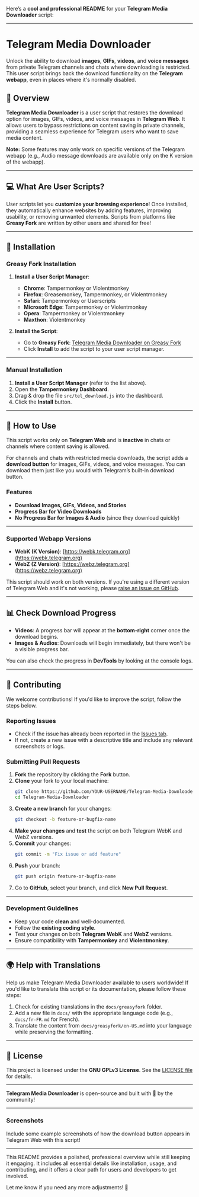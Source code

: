 Here’s a **cool and professional README** for your **Telegram Media Downloader** script:

---

# Telegram Media Downloader

Unlock the ability to download **images**, **GIFs**, **videos**, and **voice messages** from private Telegram channels and chats where downloading is restricted. This user script brings back the download functionality on the **Telegram webapp**, even in places where it's normally disabled.

## 🚀 Overview

**Telegram Media Downloader** is a user script that restores the download option for images, GIFs, videos, and voice messages in **Telegram Web**. It allows users to bypass restrictions on content saving in private channels, providing a seamless experience for Telegram users who want to save media content.

**Note:** Some features may only work on specific versions of the Telegram webapp (e.g., Audio message downloads are available only on the K version of the webapp).

---

## 💻 What Are User Scripts?

User scripts let you **customize your browsing experience**! Once installed, they automatically enhance websites by adding features, improving usability, or removing unwanted elements. Scripts from platforms like **Greasy Fork** are written by other users and shared for free!

---

## 🔧 Installation

### **Greasy Fork Installation**

1. **Install a User Script Manager**:
   - **Chrome**: Tampermonkey or Violentmonkey
   - **Firefox**: Greasemonkey, Tampermonkey, or Violentmonkey
   - **Safari**: Tampermonkey or Userscripts
   - **Microsoft Edge**: Tampermonkey or Violentmonkey
   - **Opera**: Tampermonkey or Violentmonkey
   - **Maxthon**: Violentmonkey

2. **Install the Script**:
   - Go to **Greasy Fork**: [Telegram Media Downloader on Greasy Fork](https://greasyfork.org/scripts/446342-telegram-media-downloader)
   - Click **Install** to add the script to your user script manager.

---

### **Manual Installation**

1. **Install a User Script Manager** (refer to the list above).
2. Open the **Tampermonkey Dashboard**.
3. Drag & drop the file `src/tel_download.js` into the dashboard.
4. Click the **Install** button.

---

## 📂 How to Use

This script works only on **Telegram Web** and is **inactive** in chats or channels where content saving is allowed.

For channels and chats with restricted media downloads, the script adds a **download button** for images, GIFs, videos, and voice messages. You can download them just like you would with Telegram’s built-in download button.

### **Features**
- **Download Images, GIFs, Videos, and Stories**
- **Progress Bar for Video Downloads**
- **No Progress Bar for Images & Audio** (since they download quickly)

---

### **Supported Webapp Versions**
- **WebK (K Version)**: [https://webk.telegram.org](https://webk.telegram.org)
- **WebZ (Z Version)**: [https://webz.telegram.org](https://webz.telegram.org)

This script should work on both versions. If you're using a different version of Telegram Web and it's not working, please [raise an issue on GitHub](https://github.com/Neet-Nestor/Telegram-Media-Downloader).

---

## 📊 Check Download Progress

- **Videos**: A progress bar will appear at the **bottom-right** corner once the download begins.
- **Images & Audios**: Downloads will begin immediately, but there won't be a visible progress bar.

You can also check the progress in **DevTools** by looking at the console logs.

---

## 🤝 Contributing

We welcome contributions! If you'd like to improve the script, follow the steps below.

### **Reporting Issues**
- Check if the issue has already been reported in the [Issues tab](https://github.com/Neet-Nestor/Telegram-Media-Downloader/issues).
- If not, create a new issue with a descriptive title and include any relevant screenshots or logs.

### **Submitting Pull Requests**
1. **Fork** the repository by clicking the **Fork** button.
2. **Clone** your fork to your local machine:
   ```bash
   git clone https://github.com/YOUR-USERNAME/Telegram-Media-Downloader.git
   cd Telegram-Media-Downloader
   ```
3. **Create a new branch** for your changes:
   ```bash
   git checkout -b feature-or-bugfix-name
   ```
4. **Make your changes** and **test** the script on both Telegram WebK and WebZ versions.
5. **Commit** your changes:
   ```bash
   git commit -m "Fix issue or add feature"
   ```
6. **Push** your branch:
   ```bash
   git push origin feature-or-bugfix-name
   ```
7. Go to **GitHub**, select your branch, and click **New Pull Request**.

---

### **Development Guidelines**
- Keep your code **clean** and well-documented.
- Follow the **existing coding style**.
- Test your changes on both **Telegram WebK** and **WebZ** versions.
- Ensure compatibility with **Tampermonkey** and **Violentmonkey**.

---

## 🌍 Help with Translations

Help us make Telegram Media Downloader available to users worldwide! If you'd like to translate this script or its documentation, please follow these steps:

1. Check for existing translations in the `docs/greasyfork` folder.
2. Add a new file in `docs/` with the appropriate language code (e.g., `docs/fr-FR.md` for French).
3. Translate the content from `docs/greasyfork/en-US.md` into your language while preserving the formatting.

---

## 📄 License

This project is licensed under the **GNU GPLv3 License**. See the [LICENSE file](LICENSE) for details.

---

**Telegram Media Downloader** is open-source and built with 💖 by the community!

---

### **Screenshots**
Include some example screenshots of how the download button appears in Telegram Web with this script!

---

This README provides a polished, professional overview while still keeping it engaging. It includes all essential details like installation, usage, and contributing, and it offers a clear path for users and developers to get involved.

Let me know if you need any more adjustments! 🚀
